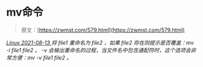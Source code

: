 <!--yml
category: 未分类
date: 0001-01-01 00:00:00
--->

# mv命令

> 原文：[https://zwmst.com/579.html](https://zwmst.com/579.html)

   [ *Linux* ](https://zwmst.com/linux)*[ <time datetime="2021-08-14T07:35:35+08:00"> 2021-08-13 </time> ](https://zwmst.com/579.html)  将 file1 重命名为 file2 ，如果 file2 存在则提示是否覆盖：mv -i file1 file2 。
-v 会输出重命名的过程，当文件名中包含通配符时，这个选项会非常方便：mv -v file1 file2 。*